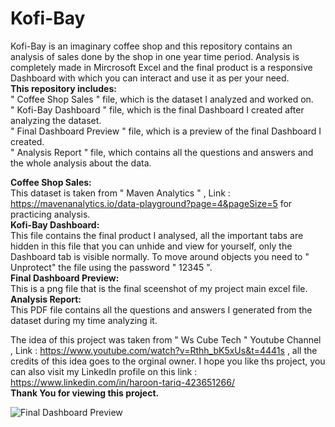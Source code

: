 # Kofi-Bay
Kofi-Bay is an imaginary coffee shop and this repository contains an analysis of sales done by the shop in one year time period. Analysis is completely made in Mircrosoft Excel and the final product is a responsive Dashboard with which you can interact and use it as per your need.  
**This repository includes:**  
" Coffee Shop Sales " file, which is the dataset I analyzed and worked on.  
" Kofi-Bay Dashboard " file, which is the final Dashboard I created after analyzing the dataset.  
" Final Dashboard Preview " file, which is a preview of the final Dashboard I created.  
" Analysis Report " file, which contains all the questions and answers and the whole analysis about the data.  

**Coffee Shop Sales:**  
This dataset is taken from " Maven Analytics " , Link : https://mavenanalytics.io/data-playground?page=4&pageSize=5 for practicing analysis.  
**Kofi-Bay Dashboard:**  
This file contains the final product I analysed, all the important tabs are hidden in this file that you can unhide and view for yourself, only the Dashboard tab is visible normally. To move around objects you need to " Unprotect" the file using the password " 12345 ".  
**Final Dashboard Preview:**  
This is a png file that is the final sceenshot of my project main excel file.  
**Analysis Report:**  
This PDF file contains all the questions and answers I generated from the dataset during my time analyzing it.  

The idea of this project was taken from " Ws Cube Tech " Youtube Channel , Link : https://www.youtube.com/watch?v=Rthh_bK5xUs&t=4441s , all the credits of this idea goes to the orginal owner.
I hope you like ths project, you can also visit my LinkedIn profile on this link : https://www.linkedin.com/in/haroon-tariq-423651266/  
**Thank You for viewing this project.**  

![Final Dashboard Preview](https://github.com/Myst047/Kofi-Bay/assets/102010580/b851b941-8bf6-42d1-91db-1ee8d0cbaa65)
